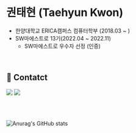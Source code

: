 # 권태현 (Taehyun Kwon)

+ 한양대학교 ERICA캠퍼스 컴퓨터학부 (2018.03 ~ )
+ SW마에스트로 13기(2022.04 ~ 2022.11)
  + SW마에스트로 우수자 선정 (인증)

<br>

## :wave: Contatct 
<a href="https://www.linkedin.com/in/kwontaehyun/" target="_blank"><img src="https://img.shields.io/badge/Linkedin-0A66C2?style=flat-square&logo=LinkedIn&logoColor=white"/></a>
<a href="https://mail.google.com/mail/?view=cm&amp;fs=1&amp;to=kygkth2011@gmail.com" target="_blank"><img src="https://img.shields.io/badge/kygkth2011@gmail.com-EA4335?style=flat-square&logo=Gmail&logoColor=white"/></a>

<br><br>

![Anurag's GitHub stats](https://github-readme-stats.vercel.app/api?username=Kwontaehwon&show_icons=true&theme=tokyonight)



<!--
**Kwontaehwon/Kwontaehwon** is a ✨ _special_ ✨ repository because its `README.md` (this file) appears on your GitHub profile.

Here are some ideas to get you started:

- 🔭 I’m currently working on ...
- 🌱 I’m currently learning ...
- 👯 I’m looking to collaborate on ...
- 🤔 I’m looking for help with ...
- 💬 Ask me about ...
- 📫 How to reach me: ...
- 😄 Pronouns: ...
- ⚡ Fun fact: ...
-->
